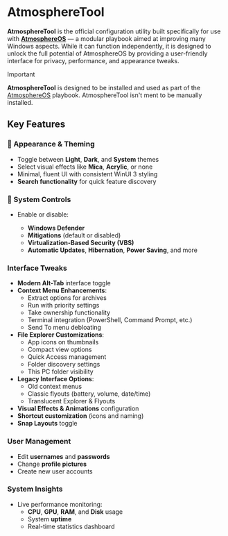 # AtmosphereTool

**AtmosphereTool** is the official configuration utility built specifically for use with [**AtmosphereOS**](https://github.com/Goldendraggon/Atmosphere) — a modular playbook aimed at improving many Windows aspects. While it can function independently, it is designed to unlock the full potential of AtmosphereOS by providing a user-friendly interface for privacy, performance, and appearance tweaks.

> [!IMPORTANT]
> **AtmosphereTool** is designed to be installed and used as part of the [AtmosphereOS](https://github.com/Goldendraggon/Atmosphere) playbook. AtmosphereTool isn't ment to be manually installed.

## Key Features

### 🎨 Appearance & Theming

* Toggle between **Light**, **Dark**, and **System** themes
* Select visual effects like **Mica**, **Acrylic**, or none
* Minimal, fluent UI with consistent WinUI 3 styling
* **Search functionality** for quick feature discovery

### 🔧 System Controls

* Enable or disable:

  * **Windows Defender**
  * **Mitigations** (default or disabled)
  * **Virtualization-Based Security (VBS)**
  * **Automatic Updates**, **Hibernation**, **Power Saving**, and more

### Interface Tweaks

* **Modern Alt-Tab** interface toggle
* **Context Menu Enhancements**:
  * Extract options for archives
  * Run with priority settings
  * Take ownership functionality
  * Terminal integration (PowerShell, Command Prompt, etc.)
  * Send To menu debloating
* **File Explorer Customizations**:
  * App icons on thumbnails
  * Compact view options
  * Quick Access management
  * Folder discovery settings
  * This PC folder visibility
* **Legacy Interface Options**:
  * Old context menus
  * Classic flyouts (battery, volume, date/time)
  * Translucent Explorer & Flyouts
* **Visual Effects & Animations** configuration
* **Shortcut customization** (icons and naming)
* **Snap Layouts** toggle

### User Management

* Edit **usernames** and **passwords**
* Change **profile pictures**
* Create new user accounts

### System Insights

* Live performance monitoring:
  * **CPU**, **GPU**, **RAM**, and **Disk** usage
  * System **uptime**
  * Real-time statistics dashboard
